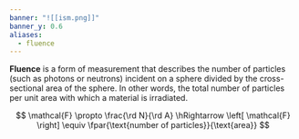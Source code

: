 ```yaml
---
banner: "![[ism.png]]"
banner_y: 0.6
aliases:
  - fluence
---
```

**Fluence** is a form of measurement that describes the number of particles (such as photons or neutrons) incident on a sphere divided by the cross-sectional area of the sphere. In other words, the total number of particles per unit area with which a material is irradiated.

$$
\mathcal{F} \propto \frac{\rd N}{\rd A} \hRightarrow \left[ \mathcal{F} \right] \equiv \fpar{\text{number of particles}}{\text{area}}
$$
